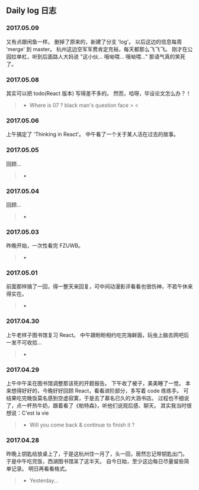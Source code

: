 ## Daily log 日志

### 2017.05.09
又有点跟闲鱼一样。
删掉了原来的，新建了分支 'log'。
以后这边的信息每周 'merge' 到 master。
杭州这边空军军费肯定充裕，每天都那么飞飞飞。
刚才在公园拉单杠，听到后面路人大妈说 "这小伙... 哦呦喂... 哦呦喂..." 那语气真的笑死了。


### 2017.05.08
其实可以把 todo(React 版本) 写得差不多的。
然而，哈呀，毕设论文怎么办？！
> * Where is 07 ? black man's question face > <


### 2017.05.06
上午搞定了 'Thinking in React'。
中午看了一个关于某人活在过去的故事。


### 2017.05.05
回顾...
> *


### 2017.05.04
回顾...
> *


### 2017.05.03
昨晚开始，一次性看完 FZUWB。
> *


### 2017.05.01
前面那样搞了一回，得一整天来回复，可中间动漫影评看看也很伤神，不若午休来得实在。
> *


### 2017.04.30
上午老样子图书馆复习 React。
中午跟盼盼相约吃完海鲜面，玩虫上脑去网吧后一发不可收拾...
> *


### 2017.04.29
上午中午呆在图书馆调整那该死的开题报告。
下午收了被子，美美睡了一觉。
本来想得好好的，今晚好好回顾 React，看看进阶部分，多写着 code 练练手。
可结果吃完晚饭莫名感到空虚寂寞，于是去了慕名已久的大涵书店。
过程也不细说了，点一杯热牛奶，跟着看了《帕特森》，听他们说观后感、聊天。
其实我当时很想说：C'est la vie
> * Will you come back & continue to finish it ?


### 2017.04.28
昨晚上钥匙给放桌上了，于是这杭州住一月了，头一回，居然忘记带钥匙出门。
于是中午吃完饭，西湖图书馆呆了这半天。
自今日始，至少这边每日尽量留些简单记录。
明日再看看格式。
> * Yesterday...


